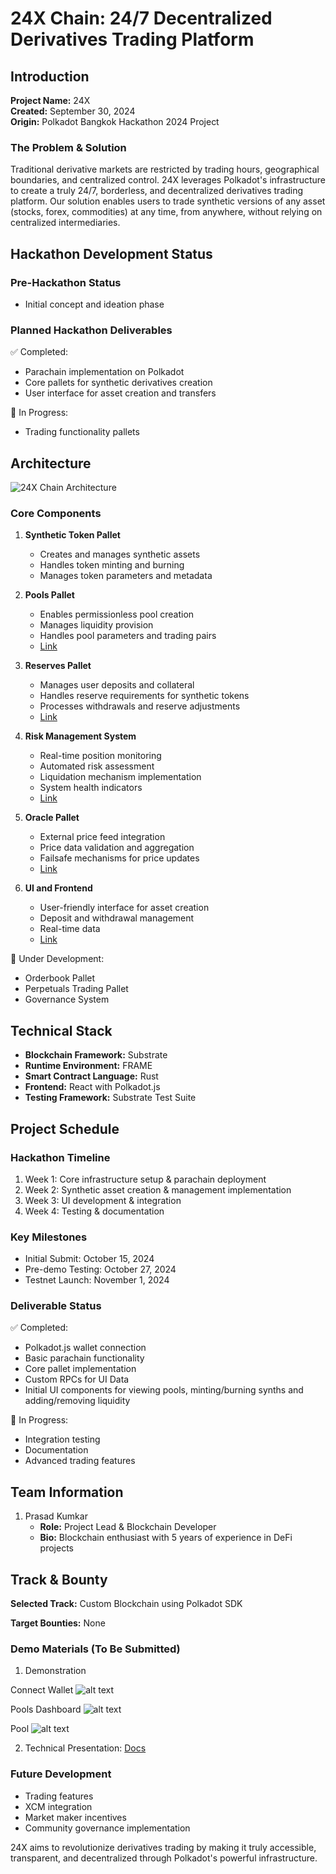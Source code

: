 # 24X Chain: 24/7 Decentralized Derivatives Trading Platform

## Introduction 

**Project Name:** 24X  
**Created:** September 30, 2024  
**Origin:** Polkadot Bangkok Hackathon 2024 Project

### The Problem & Solution
Traditional derivative markets are restricted by trading hours, geographical boundaries, and centralized control. 24X leverages Polkadot's infrastructure to create a truly 24/7, borderless, and decentralized derivatives trading platform. Our solution enables users to trade synthetic versions of any asset (stocks, forex, commodities) at any time, from anywhere, without relying on centralized intermediaries.

## Hackathon Development Status

### Pre-Hackathon Status
- Initial concept and ideation phase

### Planned Hackathon Deliverables

✅ Completed:
- Parachain implementation on Polkadot
- Core pallets for synthetic derivatives creation
- User interface for asset creation and transfers

🚧 In Progress:
- Trading functionality pallets

## Architecture

![24X Chain Architecture](24x-architecture.png)

### Core Components

1. **Synthetic Token Pallet**
   - Creates and manages synthetic assets
   - Handles token minting and burning
   - Manages token parameters and metadata

2. **Pools Pallet**
   - Enables permissionless pool creation
   - Manages liquidity provision
   - Handles pool parameters and trading pairs
   - [Link](/bangkok/60-24X/src/substrate/pallets/pools/)

3. **Reserves Pallet**
   - Manages user deposits and collateral
   - Handles reserve requirements for synthetic tokens
   - Processes withdrawals and reserve adjustments
   - [Link](/bangkok/60-24X/src/substrate/pallets/reserves/)

4. **Risk Management System**
   - Real-time position monitoring
   - Automated risk assessment
   - Liquidation mechanism implementation
   - System health indicators
   - [Link](/bangkok/60-24X/src/substrate/pallets/risk-manager/)

5. **Oracle Pallet**
   - External price feed integration
   - Price data validation and aggregation
   - Failsafe mechanisms for price updates
   - [Link](/bangkok/60-24X/src/substrate/pallets/oracle/)

6. **UI and Frontend**
   - User-friendly interface for asset creation
   - Deposit and withdrawal management
   - Real-time data
   - [Link](/bangkok/60-24X/src/ui/)

🚧 Under Development:
- Orderbook Pallet
- Perpetuals Trading Pallet
- Governance System

## Technical Stack

- **Blockchain Framework:** Substrate
- **Runtime Environment:** FRAME
- **Smart Contract Language:** Rust
- **Frontend:** React with Polkadot.js
- **Testing Framework:** Substrate Test Suite

## Project Schedule

### Hackathon Timeline
1. Week 1: Core infrastructure setup & parachain deployment
2. Week 2: Synthetic asset creation & management implementation
3. Week 3: UI development & integration
4. Week 4: Testing & documentation

### Key Milestones
- Initial Submit: October 15, 2024
- Pre-demo Testing: October 27, 2024
- Testnet Launch: November 1, 2024

### Deliverable Status
✅ Completed:
- Polkadot.js wallet connection
- Basic parachain functionality
- Core pallet implementation
- Custom RPCs for UI Data
- Initial UI components for viewing pools, minting/burning synths and adding/removing liquidity

🚧 In Progress:
- Integration testing
- Documentation
- Advanced trading features

## Team Information
1. Prasad Kumkar
    - **Role:** Project Lead & Blockchain Developer
    - **Bio:** Blockchain enthusiast with 5 years of experience in DeFi projects

## Track & Bounty

**Selected Track:** Custom Blockchain using Polkadot SDK

**Target Bounties:** None

### Demo Materials (To Be Submitted)
1. Demonstration 

Connect Wallet
![alt text](image-1.png)

Pools Dashboard
![alt text](image.png)

Pool 
![alt text](image-2.png)

2. Technical Presentation: [Docs](https://docs.google.com/presentation/d/1TC-HxZVwHvjwxBOIZFrUUqxd8ecAiQzXsmLautC5uI8/edit?usp=sharing)

### Future Development
- Trading features
- XCM integration
- Market maker incentives
- Community governance implementation

24X aims to revolutionize derivatives trading by making it truly accessible, transparent, and decentralized through Polkadot's powerful infrastructure.
